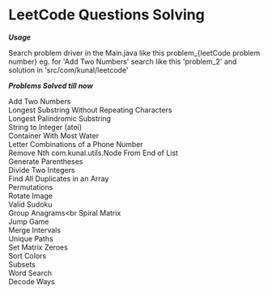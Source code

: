 # LeetCode Questions Solving

**_Usage_**

Search problem driver in the Main.java like this problem_{leetCode problem number} eg. for 'Add Two Numbers' search like this 'problem_2'
and solution in 'src/com/kunal/leetcode'

_**Problems Solved till now**_

Add Two Numbers <br>
Longest Substring Without Repeating Characters <br>
Longest Palindromic Substring <br>
String to Integer (atoi) <br>
Container With Most Water <br>
Letter Combinations of a Phone Number <br>
Remove Nth com.kunal.utils.Node From End of List <br>
Generate Parentheses <br>
Divide Two Integers <br>
Find All Duplicates in an Array <br>
Permutations <br>
Rotate Image<br>
Valid Sudoku<br>
Group Anagrams<br
Spiral Matrix<br>
Jump Game<br>
Merge Intervals<br>
Unique Paths<br>
Set Matrix Zeroes<br>
Sort Colors<br>
Subsets<br>
Word Search<br>
Decode Ways<br>